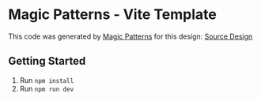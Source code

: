 # Magic Patterns - Vite Template

This code was generated by [Magic Patterns](https://magicpatterns.com) for this design: [Source Design](https://www.magicpatterns.com/c/5hyc5wmufzhry1pc9fwe6q)

## Getting Started

1. Run `npm install`
2. Run `npm run dev`
